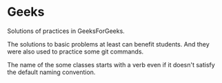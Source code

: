 # Geeks
Solutions of practices in GeeksForGeeks.

The solutions to basic problems at least can benefit students. And they were also used to practice some git commands. 

The name of the some classes starts with a verb even if it doesn't satisfy the default naming convention. 
